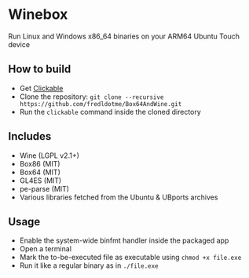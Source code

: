 # Winebox

Run Linux and Windows x86_64 binaries on your ARM64 Ubuntu Touch device

## How to build
- Get [Clickable](https://clickable-ut.dev)
- Clone the repository: `git clone --recursive https://github.com/fredldotme/Box64AndWine.git`
- Run the `clickable` command inside the cloned directory

## Includes

- Wine (LGPL v2.1+)
- Box86 (MIT)
- Box64 (MIT)
- GL4ES (MIT)
- pe-parse (MIT)
- Various libraries fetched from the Ubuntu & UBports archives



## Usage

- Enable the system-wide binfmt handler inside the packaged app
- Open a terminal
- Mark the to-be-executed file as executable using `chmod +x file.exe`
- Run it like a regular binary as in `./file.exe`

